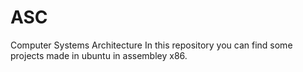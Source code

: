 # ASC
Computer Systems Architecture
In this repository you can find some projects made in ubuntu in assembley x86.
